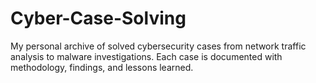 # Cyber-Case-Solving
My personal archive of solved cybersecurity cases from network traffic analysis to malware investigations. Each case is documented with methodology, findings, and lessons learned.
